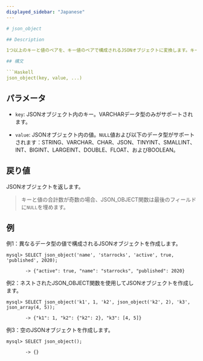 ```yaml
---
displayed_sidebar: "Japanese"
---

# json_object

## Description

1つ以上のキーと値のペアを、キー値のペアで構成されるJSONオブジェクトに変換します。キー値のペアは辞書の順序でキーでソートされます。

## 構文

```Haskell
json_object(key, value, ...)
```

## パラメータ

- `key`: JSONオブジェクト内のキー。VARCHARデータ型のみがサポートされます。

- `value`: JSONオブジェクト内の値。`NULL`値および以下のデータ型がサポートされます：STRING、VARCHAR、CHAR、JSON、TINYINT、SMALLINT、INT、BIGINT、LARGEINT、DOUBLE、FLOAT、およびBOOLEAN。

## 戻り値

JSONオブジェクトを返します。

> キーと値の合計数が奇数の場合、JSON_OBJECT関数は最後のフィールドに`NULL`を埋めます。

## 例

例1：異なるデータ型の値で構成されるJSONオブジェクトを作成します。

```plaintext
mysql> SELECT json_object('name', 'starrocks', 'active', true, 'published', 2020);

       -> {"active": true, "name": "starrocks", "published": 2020}            
```

例2：ネストされたJSON_OBJECT関数を使用してJSONオブジェクトを作成します。

```plaintext
mysql> SELECT json_object('k1', 1, 'k2', json_object('k2', 2), 'k3', json_array(4, 5));

       -> {"k1": 1, "k2": {"k2": 2}, "k3": [4, 5]} 
```

例3：空のJSONオブジェクトを作成します。

```plaintext
mysql> SELECT json_object();

       -> {}
```